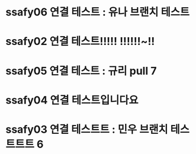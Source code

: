 # ssafy06 연결 테스트 : 유나 브랜치 테스트
# ssafy02 연결 테스트!!!!! !!!!!!~!!
# ssafy05 연결 테스트 : 규리 pull 7
# ssafy04 연결 테스트입니다요
# ssafy03 연결 테스트트 : 민우 브랜치 테스트트트 6